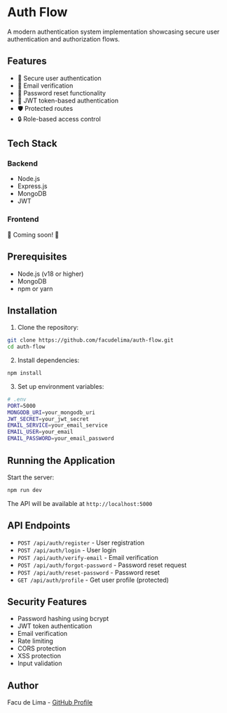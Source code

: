 # Auth Flow

A modern authentication system implementation showcasing secure user authentication and authorization flows.

## Features

- 🔐 Secure user authentication
- 📧 Email verification
- 🔄 Password reset functionality
- 🎫 JWT token-based authentication
- 🛡️ Protected routes
- 🔒 Role-based access control

## Tech Stack

### Backend
- Node.js
- Express.js
- MongoDB
- JWT

### Frontend
🚧 Coming soon! 🚧

## Prerequisites

- Node.js (v18 or higher)
- MongoDB
- npm or yarn

## Installation

1. Clone the repository:
```bash
git clone https://github.com/facudelima/auth-flow.git
cd auth-flow
```

2. Install dependencies:
```bash
npm install
```

3. Set up environment variables:
```bash
# .env
PORT=5000
MONGODB_URI=your_mongodb_uri
JWT_SECRET=your_jwt_secret
EMAIL_SERVICE=your_email_service
EMAIL_USER=your_email
EMAIL_PASSWORD=your_email_password
```

## Running the Application

Start the server:
```bash
npm run dev
```

The API will be available at `http://localhost:5000`

## API Endpoints

- `POST /api/auth/register` - User registration
- `POST /api/auth/login` - User login
- `POST /api/auth/verify-email` - Email verification
- `POST /api/auth/forgot-password` - Password reset request
- `POST /api/auth/reset-password` - Password reset
- `GET /api/auth/profile` - Get user profile (protected)

## Security Features

- Password hashing using bcrypt
- JWT token authentication
- Email verification
- Rate limiting
- CORS protection
- XSS protection
- Input validation

## Author

Facu de Lima - [GitHub Profile](https://github.com/facudelima) 